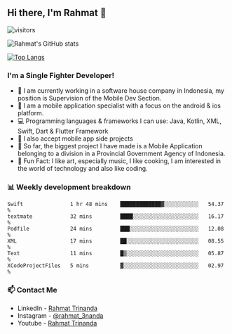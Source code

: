 ## Hi there, I'm Rahmat 👋
![visitors](https://visitor-badge.glitch.me/badge?page_id=https://github.com/rahmat3nanda/)

![Rahmat's GitHub stats](https://github-readme-stats.vercel.app/api?username=rahmat3nanda&count_private=true&show_icons=true&theme=radical)

[![Top Langs](https://github-readme-stats.vercel.app/api/top-langs/?username=rahmat3nanda&show_icons=true&theme=radical&layout=compact)](https://github.com/rahmat3nanda/github-readme-stats)

### I'm a Single Fighter Developer!
- :office: I am currently working in a software house company in Indonesia, my position is Supervision of the Mobile Dev Section.
- :iphone: I am a mobile application specialist with a focus on the android & ios platform.
- :computer: Programming languages & frameworks I can use: Java, Kotlin, XML, Swift, Dart & Flutter Framework
- :handshake: I also accept mobile app side projects
- :police_car: So far, the biggest project I have made is a Mobile Application belonging to a division in a Provincial Government Agency of Indonesia.
- :notebook: Fun Fact: I like art, especially music, I like cooking, I am interested in the world of technology and also like coding.

### 📊 Weekly development breakdown

<!--START_SECTION:waka-->

```text
Swift               1 hr 48 mins    █████████████▓░░░░░░░░░░░   54.37 %
textmate            32 mins         ████░░░░░░░░░░░░░░░░░░░░░   16.17 %
Podfile             24 mins         ███░░░░░░░░░░░░░░░░░░░░░░   12.08 %
XML                 17 mins         ██░░░░░░░░░░░░░░░░░░░░░░░   08.55 %
Text                11 mins         █▒░░░░░░░░░░░░░░░░░░░░░░░   05.87 %
XCodeProjectFiles   5 mins          ▓░░░░░░░░░░░░░░░░░░░░░░░░   02.97 %
```

<!--END_SECTION:waka-->

### 📫 Contact Me
- LinkedIn - [Rahmat Trinanda](https://www.linkedin.com/in/rahmat-trinanda/)
- Instagram - [@rahmat_3nanda](https://www.instagram.com/rahmat_3nanda/)
- Youtube - [Rahmat Trinanda](https://www.youtube.com/channel/UCmhq5_o2cDpYsTtBl24XEAw)

